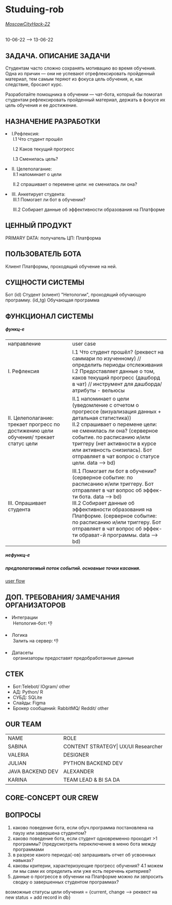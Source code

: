 # Studuing-rob
###### <a href="https://moscityhack2022.innoagency.ru/">MoscowCityHack-22</a>
10-06-22 --> 13-06-22

ЗАДАЧА. ОПИСАНИЕ ЗАДАЧИ
-----
Студентам часто сложно сохранять мотивацию во время обучения. 
Одна из причин — они не успевают отрефлексировать пройденный материал, тем самым теряют из фокуса цель обучения, и, как следствие, бросают курс.

Разработайте помощника в обучении — чат-бота, который бы помогал студентам рефлексировать пройденный материал, 
держать в фокусе их цель обучения и ее достижение.


НАЗНАЧЕНИЕ РАЗРАБОТКИ
----
 <li>
  I.Рефлексия:
  <ul>I.1 Что студент прошёл</ul>
  <ul>I.2 Каков текущий прогресс</ul>
  <ul>I.3 Сменилась цель?</ul>
 </li>

  <li>
  II. Целеполагание:
  <ul>II.1 напоминает о цели</ul>
  <ul>II.2 спрашивает о перемене цели: не сменилась ли она?</ul>

 <li>
  III. Анкетирует студента:
  <ul>III.1 Помогает ли бот в обучении?</ul>
  <ul>III.2 Собирает данные об эффективности образования на Платформе</ul>
 </li>


 ЦЕННЫЙ ПРОДУКТ
 -----
 PRIMARY DATA: получатель ЦП: Платформа

 ПОЛЬЗОВАТЕЛЬ БОТА
 -----
 Клиент Платформы, проходящий обучение на ней.
 
 
 СУЩНОСТИ СИСТЕМЫ
 ----
 Бот (id)
 Студент (клиент) "Нетологии", проходящий обучающую программу. (id_tg)
 Обучающая программа
 
 
 ФУНКЦИОНАЛ СИСТЕМЫ
 -----
 ##### функц-е
 
 <table>
  <tr>
   <td>направление</td>
   <td>user case</td> 
  </tr>
  <tr>
  <td>I. Рефлексия</td>
   <td>
    I.1 Что студент прошёл? (реквест на саммари по изученному) //определить периоды отслеживания<br>
    I.2 Предоставляет данные о том, каков текущий прогресс (дашборд в чат) // инструмент для дашборда/ атрибуты - вельюсы
   </td>
   <tr>
    <td>
     II. Целеполагание: трекает прогресс по достижению цели обучения/ трекает статус цели
     <td>
     II.1 напоминает о цели (уведомление с отчетом о прогрессе (визуализация данных + детальная статистика))<br>
     II.2 спрашивает о перемене цели: не сменилась ли она? (серверное событие. по расписанию и/или триггеру (нет активности в курсе или активность снизилась). Бот отправляет в чат вопрос о статусе цели. data --> bd)
     </td>
   </tr>
  <tr>
   <td>
     III. Опрашивает студента
   </td> 
   <td>
     III.1 Помогает ли бот в обучении? (серверное событие: по расписанию и/или триггеру. Бот отправляет в чат вопрос об эффек-ти бота. data --> bd)<br>
     III.2 Собирает данные об эффективности образования на Платформе. (серверное событие: по расписанию и/или триггеру. Бот отправляет в чат вопрос об эффек-ти обрават-й программы. data --> bd)
  </td> 
 </tr>
 </table>
 

 
   
  

  
  

  
  
 
 
 ##### нефункц-е

 
  ##### предполагаемый поток событий. основные точки касания. 
 <a href = "https://www.figma.com/file/2SGijjRWQudLG0JT8ASlrd/%D1%81%D1%85%D0%B5%D0%BC%D0%BA%D0%B8.-%D0%B1%D0%BE%D1%82%D0%B0-%D1%82%D1%80%D0%B5%D0%BA%D0%B5%D1%80%D0%B0-%D0%BE%D0%B1%D1%83%D1%87%D0%B5%D0%BD%D0%B8%D1%8F.-%D1%85%D0%B0%D0%BA.?node-id=0%3A1">user flow</a>
  
  
  
ДОП. ТРЕБОВАНИЯ/ ЗАМЕЧАНИЯ ОРГАНИЗАТОРОВ
-----
<li>
 Интеграции
 <ul>Нетология-бот: 👎</ul>
</li>
<li>
 Логика
 <ul>Залить на сервер: 👎</ul>
</li>
<li>
 Датасеты
 <ul>организаторы предоставят предобработанные данные</ul>
</li>

СТЕК
-----
- Бот:Telebot/ IOgram/ other
- АД: Python/ R
- СУБД: SQLite
- Слайды: Figma
- Брокер сообщений: RabbitMQ/ Reddit/ other

OUR TEAM
----

<table>
 <tr>
  <td>NAME</td>
  <td>ROLE</td>
 </tr>
 <tr>
  <td>SABINA</td>
  <td>CONTENT STRATEGY| UX/UI Researcher</td>
 </tr> 
 <tr>
  <td>VALERIA</td>
  <td>DESIGNER</td>
 </tr>  
 <tr>
  <td>JULIAN</td>
  <td>PYTHON BACKEND DEV</td>
 </tr>
 <tr>
  <td>JAVA BACKEND DEV</td>
  <td>ALEXANDER</td>
 </tr>
 <tr>
  <td>KARINA</td>
  <td>TEAM LEAD & BI SA DA</td>
 </tr>
<table>


CORE-CONCEPT OUR CREW
-----
 
 

ВОПРОСЫ
-----
1. каково поведение бота, если обуч.программа постановлена на паузу или завершена студентом?
2. каково поведение бота, если студент одновременно проходит >1 программы? (предусмотреть переключение в меню бота между программами
3. в разрезе какого периода(-ов) запрашивать отчет об усвоенных навыках?
4. каковы критерии, характеризующие прогресс обучения? 
  4.1 можем ли мы сами их определить или уже есть перечень критериев?
5. данные о прогрессе в обучении на Платформе можно ли звпросить сводку о завершенных студентом программах?
 
 
 возможные статусы цели обучения = {current, change --> реквест на new status + add record in db}
